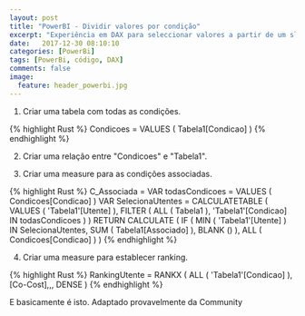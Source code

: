 ```yaml
---
layout: post
title: "PowerBI - Dividir valores por condição"
excerpt: "Experiência em DAX para seleccionar valores a partir de um slicer."
date:   2017-12-30 08:10:10
categories: [PowerBi]
tags: [PowerBi, código, DAX]
comments: false
image:
  feature: header_powerbi.jpg
---
```


1. Criar uma tabela com todas as condições.

{% highlight Rust %}
Condicoes =
VALUES ( Tabela1[Condicao] )
{% endhighlight %}

2. Criar uma relação entre "Condicoes" e "Tabela1".

3. Criar uma measure para as condições associadas.

{% highlight Rust %}
C_Associada =
VAR todasCondicoes =
    VALUES ( Condicoes[Condicao] )
VAR SelecionaUtentes =
    CALCULATETABLE (
        VALUES ( 'Tabela1'[Utente] ),
        FILTER ( ALL ( Tabela1 ), 'Tabela1'[Condicao] IN todasCondicoes )
    )
RETURN
    CALCULATE (
        IF (
            MIN ( 'Tabela1'[Utente] ) IN SelecionaUtentes,
            SUM ( Tabela1[Associado] ),
            BLANK ()
        ),
        ALL ( Condicoes[Condicao] )
    )
{% endhighlight %}

4. Criar uma measure para establecer ranking.

{% highlight Rust %}
RankingUtente =
RANKX ( ALL ( 'Tabela1'[Condicao] ), [Co-Cost],,, DENSE )
{% endhighlight %}


E basicamente é isto. Adaptado provavelmente da Community
